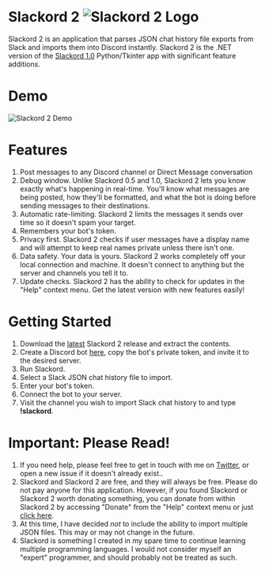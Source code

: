 # Slackord 2 ![Slackord 2 Logo](https://i.imgur.com/Rdbf4gI.png)

Slackord 2 is an application that parses JSON chat history file exports from Slack and imports them into Discord instantly.
Slackord 2 is the .NET version of the [Slackord 1.0](https://github.com/thomasloupe/Slackord) Python/Tkinter app with significant feature additions.

# Demo
![Slackord 2 Demo](https://i.imgur.com/iI9JHRj.gif)

# Features
1. Post messages to any Discord channel or Direct Message conversation
1. Debug window. Unlike Slackord 0.5 and 1.0, Slackord 2 lets you know exactly what's happening in real-time. You'll know what messages are being posted, how they'll be formatted, and what the bot is doing before sending messages to their destinations.
1. Automatic rate-limiting. Slackord 2 limits the messages it sends over time so it doesn't spam your target.
1. Remembers your bot's token.
1. Privacy first. Slackord 2 checks if user messages have a display name and will attempt to keep real names private unless there isn't one.
1. Data safety. Your data is yours. Slackord 2 works completely off your local connection and machine. It doesn't connect to anything but the server and channels you tell it to.
1. Update checks. Slackord 2 has the ability to check for updates in the "Help" context menu. Get the latest version with new features easily!

# Getting Started
1. Download the [latest](https://github.com/thomasloupe/Slackord2/releases) Slackord 2 release and extract the contents.
1. Create a Discord bot [here](https://discord.com/developers/applications), copy the bot's private token, and invite it to the desired server.
1. Run Slackord.
1. Select a Slack JSON chat history file to import.
1. Enter your bot's token.
1. Connect the bot to your server.
1. Visit the channel you wish to import Slack chat history to and type **!slackord**.

# Important: Please Read!
1. If you need help, please feel free to get in touch with me on [Twitter](https://twitter.com/acid_rain), or open a new issue if it doesn't already exist..
1. Slackord and Slackord 2 are free, and they will always be free. Please do not pay anyone for this application. However, if you found Slackord or Slackord 2 worth donating something, you can donate from within Slackord 2 by accessing "Donate" from the "Help" context menu or just [click here](https://paypal.me/thomasloupe).
1. At this time, I have decided *not* to include the ability to import multiple JSON files. This may or may not change in the future.
1. Slackord is something I created in my spare time to continue learning multiple programming languages. I would not consider myself an "expert" programmer, and should probably not be treated as such.
